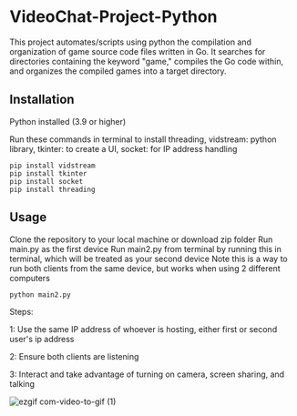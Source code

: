 # VideoChat-Project-Python
This project automates/scripts using python the compilation and organization of game source code files written in Go. It searches for directories containing the keyword "game," compiles the Go code within, and organizes the compiled games into a target directory.

## Installation

Python installed (3.9 or higher)

Run these commands in terminal to install threading, vidstream: python library, tkinter: to create a UI, socket: for IP address handling
```
pip install vidstream
pip install tkinter
pip install socket
pip install threading
```

## Usage
Clone the repository to your local machine or download zip folder
Run main.py as the first device
Run main2.py from terminal by running this in terminal, which will be treated as your second device
Note this is a way to run both clients from the same device, but works when using 2 different computers

```
python main2.py
```

Steps: 

1: Use the same IP address of whoever is hosting, either first or second user's ip address

2: Ensure both clients are listening

3: Interact and take advantage of turning on camera, screen sharing, and talking



![ezgif com-video-to-gif (1)](https://github.com/ahmadbasyouni10/VideoChat-Project-Python/assets/120362910/5b304036-07b9-42d7-9a00-c14fb677a283)




